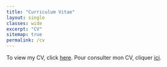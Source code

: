 ```yaml
---
title: "Curriculum Vitae"
layout: single
classes: wide
excerpt: "CV"
sitemap: true
permalink: /cv
---
```


To view my CV, click [here](https://thibault-lemaire.github.io/files/CV-Lemaire-T_eng.pdf).
Pour consulter mon CV, cliquer [ici](https://thibault-lemaire.github.io/files/CV-Lemaire-T_fr.pdf).

